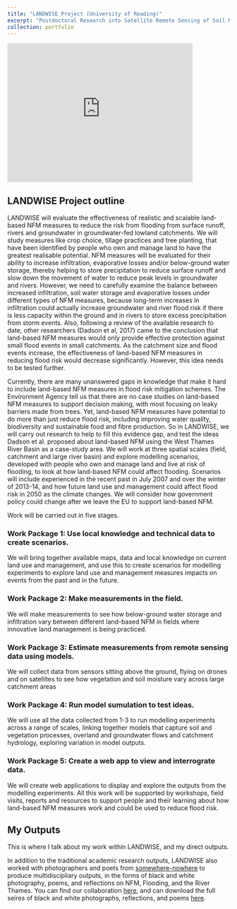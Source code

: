 ```yaml
---
title: "LANDWISE Project (University of Reading)"
excerpt: "Postdoctoral Research into Satellite Remote Sensing of Soil Moisture<br/><img src='/images/landwise_nfm-border-500x143.png'>"
collection: portfolio
---
```


<iframe width="420" height="315" src="https://www.youtube.com/embed/B_OPkv7YLps" frameborder="0" allowfullscreen></iframe>

## LANDWISE Project outline
LANDWISE will evaluate the effectiveness of realistic and scalable land-based NFM measures to reduce the risk from flooding from surface runoff, rivers and groundwater in groundwater-fed lowland catchments. We will study measures like crop choice, tillage practices and tree planting, that have been identified by people who own and manage land to have the greatest realisable potential. NFM measures will be evaluated for their ability to increase infiltration, evaporative losses and/or below-ground water storage, thereby helping to store precipitation to reduce surface runoff and slow down the movement of water to reduce peak levels in groundwater and rivers. However, we need to carefully examine the balance between increased infiltration, soil water storage and evaporative losses under different types of NFM measures, because long-term increases in infiltration could actually increase groundwater and river flood risk if there is less capacity within the ground and in rivers to store excess precipitation from storm events.  Also, following a review of the available research to date, other researchers (Dadson et al, 2017) came to the conclusion that land-based NFM measures would only provide effective protection against small flood events in small catchments.  As the catchment size and flood events increase, the effectiveness of land-based NFM measures in reducing flood risk would decrease significantly. However, this idea needs to be tested further.

Currently, there are many unanswered gaps in knowledge that make it hard to include land-based NFM measures in flood risk mitigation schemes.  The Environment Agency tell us that there are no case studies on land-based NFM measures to support decision making, with most focusing on leaky barriers made from trees.  Yet, land-based NFM measures have potential to do more than just reduce flood risk, including improving water quality, biodiversity and sustainable food and fibre production.  So in LANDWISE, we will carry out research to help to fill this evidence gap, and test the ideas Dadson et al. proposed about land-based NFM using the West Thames River Basin as a case-study area.  We will work at three spatial scales (field, catchment and large river basin) and explore modelling scenarios, developed with people who own and manage land and live at risk of flooding, to look at how land-based NFM could affect flooding. Scenarios will include experienced in the recent past in July 2007 and over the winter of 2013-14, and how future land use and management could affect flood risk in 2050 as the climate changes. We will consider how government policy could change after we leave the EU to support land-based NFM.

Work will be carried out in five stages.

### Work Package 1: Use local knowledge and technical data to create scenarios.
We will bring together available maps, data and local knowledge on current land use and management, and use this to create scenarios for modelling experiments to explore land use and management measures impacts on events from the past and in the future.

### Work Package 2: Make measurements in the field.
We will make measurements to see how below-ground water storage and infiltration vary between different land-based NFM in fields where innovative land management is being practiced.

### Work Package 3: Estimate measurements from remote sensing data using models.
We will collect data from sensors sitting above the ground, flying on drones and on satellites to see how vegetation and soil moisture vary across large catchment areas

### Work Package 4: Run model sumulation to test ideas.
We will use all the data collected from 1-3 to run modelling experiments across a range of scales, linking together models that capture soil and vegetation processes, overland and groundwater flows and catchment hydrology, exploring variation in model outputs.

### Work Package 5: Create a web app to view and interrograte data.
We will create web applications to display and explore the outputs from the modelling experiments. All this work will be supported by workshops, field visits, reports and resources to support people and their learning about how land-based NFM measures work and could be used to reduce flood risk.

## My Outputs

This is where I talk about my work within LANDWISE, and my direct outputs.

In addition to the traditional academic research outputs, LANDWISE also worked with photographers and poets from [somewhere-nowhere](https://www.somewhere-nowhere.com/) to produce multidiscipliary outputs, in the forms of black and white photography, poems, and reflections on NFM, Flooding, and the River Thames. You can find our collaboration [here](https://www.somewhere-nowhere.com/portfolio/landwise/), and can download the full seires of black and white photographs, reflections, and poems [here](https://www.somewhere-nowhere.com/wp-content/uploads/2022/06/Landwise-booklet-somewhere-nowhere-1.pdf).

